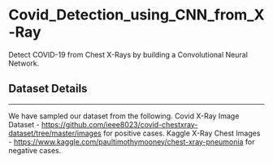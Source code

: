 # Covid_Detection_using_CNN_from_X-Ray
Detect COVID-19 from Chest X-Rays by building a Convolutional Neural Network. 


## Dataset Details
-------------------------
We have sampled our dataset from the following.
Covid X-Ray Image Dataset - https://github.com/ieee8023/covid-chestxray-dataset/tree/master/images   for positive cases.
Kaggle X-Ray Chest Images - https://www.kaggle.com/paultimothymooney/chest-xray-pneumonia    for negative cases.
